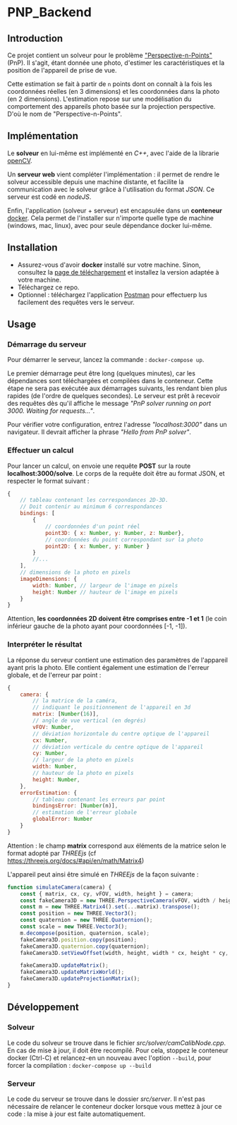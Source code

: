 
# PNP_Backend

## Introduction

Ce projet contient un solveur pour le problème ["Perspective-n-Points"](https://en.wikipedia.org/wiki/Perspective-n-Point) (PnP). Il s'agit, étant donnée une photo, d'estimer les caractéristiques et la position de l'appareil de prise de vue. 

Cette estimation se fait à partir de `n` points dont on connaît à la fois les coordonnées réelles (en 3 dimensions) et les coordonnées dans la photo (en 2 dimensions). L'estimation repose sur une modélisation du comportement des appareils photo basée sur la projection perspective. D'où le nom de "Perspective-n-Points".


## Implémentation

Le **solveur** en lui-même est implémenté en *C++*, avec l'aide de la librarie [openCV](https://opencv.org/).

Un **serveur web** vient compléter l'implémentation : il permet de rendre le solveur accessible depuis une machine distante, et facilite la communication avec le solveur grâce à l'utilisation du format *JSON*. Ce serveur est codé en *nodeJS*.

Enfin, l'application (solveur + serveur) est encapsulée dans un **conteneur** [docker](https://www.docker.com/). Cela permet de l'installer sur n'importe quelle type de machine (windows, mac, linux), avec pour seule dépendance docker lui-même. 


## Installation

- Assurez-vous d'avoir **docker** installé sur votre machine. Sinon, consultez la [page de téléchargement](https://docs.docker.com/get-docker/) et installez la version adaptée à votre machine.
- Téléchargez ce repo.
- Optionnel : téléchargez l'application [Postman](https://www.postman.com/downloads/) pour effectuerp lus facilement des requêtes vers le serveur.


## Usage

### Démarrage du serveur

Pour démarrer le serveur, lancez la commande : `docker-compose up`.

Le premier démarrage peut être long (quelques minutes), car les dépendances sont téléchargées et compilées dans le conteneur. Cette étape ne sera pas exécutée aux démarrages suivants, les rendant bien plus rapides (de l'ordre de quelques secondes). Le serveur est prêt à recevoir des requêtes dès qu'il affiche le message *"PnP solver running on port 3000. Waiting for requests..."*.

Pour vérifier votre configuration, entrez l'adresse *"localhost:3000"* dans un navigateur. Il devrait afficher la phrase *"Hello from PnP solver"*.


### Effectuer un calcul

Pour lancer un calcul, on envoie une requête **POST** sur la route **localhost:3000/solve**. Le corps de la requête doit être au format JSON, et respecter le format suivant :

```js
{
	// tableau contenant les correspondances 2D-3D.
	// Doit contenir au minimum 6 correspondances
	bindings: [ 
		{
			// coordonnées d'un point réel
			point3D: { x: Number, y: Number, z: Number},
			// coordonnées du point correspondant sur la photo
			point2D: { x: Number, y: Number }
		}
		//...
	],
	// dimensions de la photo en pixels
	imageDimensions: {
		width: Number, // largeur de l'image en pixels
		height: Number // hauteur de l'image en pixels
	}
}
```

Attention, **les coordonnées 2D doivent être comprises entre -1 et 1** (le coin inférieur gauche de la photo ayant pour coordonnées [-1, -1]).


### Interpréter le résultat

La réponse du serveur contient une estimation des paramètres de l'appareil ayant pris la photo. Elle contient également une estimation de l'erreur globale, et de l'erreur par point :
```js
{
	camera: {
		// la matrice de la caméra, 
		// indiquant le positionnement de l'appareil en 3d
		matrix: [Number(16)], 
		// angle de vue vertical (en degrés)
		vFOV: Number,
		// déviation horizontale du centre optique de l'appareil
		cx: Number,
		// déviation verticale du centre optique de l'appareil
		cy: Number,
		// largeur de la photo en pixels
		width: Number,
		// hauteur de la photo en pixels
		height: Number,
	},
	errorEstimation: {
		// tableau contenant les erreurs par point
		bindingsError: [Number(n)], 
		// estimation de l'erreur globale
		globalError: Number
	}
}
```
Attention : le champ **matrix** correspond aux éléments de la matrice selon le format adopté par *THREEjs* (cf https://threejs.org/docs/#api/en/math/Matrix4)
 
L'appareil peut ainsi être simulé en *THREEjs* de la façon suivante :
```js
function simulateCamera(camera) { 
	const { matrix, cx, cy, vFOV, width, height } = camera;
	const fakeCamera3D = new THREE.PerspectiveCamera(vFOV, width / height, 1, 1000);
	const m = new THREE.Matrix4().set(...matrix).transpose();
	const position = new THREE.Vector3();
	const quaternion = new THREE.Quaternion();
	const scale = new THREE.Vector3();
	m.decompose(position, quaternion, scale);
	fakeCamera3D.position.copy(position);
	fakeCamera3D.quaternion.copy(quaternion);
	fakeCamera3D.setViewOffset(width, height, width * cx, height * cy, width, height);

	fakeCamera3D.updateMatrix();
	fakeCamera3D.updateMatrixWorld();
	fakeCamera3D.updateProjectionMatrix();
}
```
## Développement

### Solveur
Le code du solveur se trouve dans le fichier *src/solver/camCalibNode.cpp*. En cas de mise à jour, il doit être recompilé. Pour cela, stoppez le conteneur docker (Ctrl-C) et relancez-en un nouveau avec l'option `--build`, pour forcer la compilation :
`docker-compose up --build`

### Serveur
Le code du serveur se trouve dans le dossier *src/server*. Il n'est pas nécessaire de relancer le conteneur docker lorsque vous mettez à jour ce code : la mise à jour est faite automatiquement.